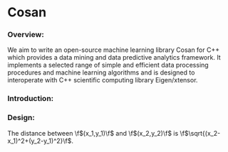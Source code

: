 # Cosan

### Overview:
We aim to write an open-source machine learning library Cosan for C++ which provides a data mining and data predictive analytics framework. It implements a selected range of simple and efficient data processing procedures and machine learning algorithms and is designed to interoperate with C++ scientific computing library Eigen/xtensor. 

### Introduction:

### Design: 

The distance between \f$(x_1,y_1)\f$ and \f$(x_2,y_2)\f$ is 
  \f$\sqrt{(x_2-x_1)^2+(y_2-y_1)^2}\f$.
